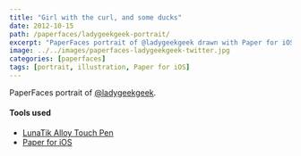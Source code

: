 ```yaml
---
title: "Girl with the curl, and some ducks"
date: 2012-10-15
path: /paperfaces/ladygeekgeek-portrait/
excerpt: "PaperFaces portrait of @ladygeekgeek drawn with Paper for iOS on an iPad."
image: ../../images/paperfaces-ladygeekgeek-twitter.jpg
categories: [paperfaces]
tags: [portrait, illustration, Paper for iOS]
---
```


PaperFaces portrait of [@ladygeekgeek](https://twitter.com/ladygeekgeek).

#### Tools used

- [LunaTik Alloy Touch Pen](https://www.amazon.com/gp/product/B00821TR7G/ref=as_li_ss_tl?ie=UTF8&tag=mademist-20&linkCode=as2&camp=1789&creative=390957&creativeASIN=B00821TR7G)
- [Paper for iOS](https://paper.bywetransfer.com/)
